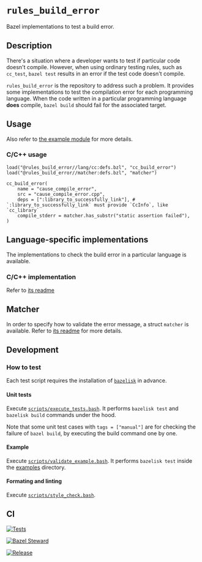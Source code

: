# `rules_build_error`

Bazel implementations to test a build error.

## Description

There's a situation where a developer wants to test if particular code doesn't compile. However, when using ordinary testing rules, such as `cc_test`, `bazel test` results in an error if the test code doesn't compile.

`rules_build_error` is the repository to address such a problem. It provides some implementations to test the compilation error for each programming language. When the code written in a particular programming language **does** compile, `bazel build` should fail for the associated target.

## Usage

Also refer to [the example module](examples) for more details.

### C/C++ usage

```bazel
load("@rules_build_error//lang/cc:defs.bzl", "cc_build_error")
load("@rules_build_error//matcher:defs.bzl", "matcher")

cc_build_error(
    name = "cause_compile_error",
    src = "cause_compile_error.cpp",
    deps = [":library_to_successfully_link"], # `:library_to_successfully_link` must provide `CcInfo`, like `cc_library`
    compile_stderr = matcher.has_substr("static assertion failed"),
)
```

## Language-specific implementations

The implementations to check the build error in a particular language is available.

### C/C++ implementation

Refer to [its readme](lang/cc/README.md)

## Matcher

In order to specify how to validate the error message, a struct `matcher` is available. Refer to [its readme](matcher/README.md) for more details.

## Development

### How to test

Each test script requires the installation of [`bazelisk`](https://github.com/bazelbuild/bazelisk) in advance.

#### Unit tests

Execute [`scripts/execute_tests.bash`](scripts/execute_tests.bash). It performs `bazelisk test` and `bazelisk build` commands under the hood.

Note that some unit test cases with `tags = ["manual"]` are for checking the failure of `bazel build`, by executing the build command one by one.

#### Example

Execute [`scripts/validate_example.bash`](scripts/validate_example.bash). It performs `bazelisk test` inside the [examples](examples) directory.

#### Formating and linting

Execute [`scripts/style_check.bash`](scripts/style_check.bash).

## CI

[![Tests](https://github.com/yuyawk/rules_build_error/actions/workflows/tests.yml/badge.svg)](https://github.com/yuyawk/rules_build_error/actions/workflows/tests.yml)

[![Bazel Steward](https://github.com/yuyawk/rules_build_error/actions/workflows/bazel-steward.yml/badge.svg)](https://github.com/yuyawk/rules_build_error/actions/workflows/bazel-steward.yml)

[![Release](https://github.com/yuyawk/rules_build_error/actions/workflows/release.yml/badge.svg)](https://github.com/yuyawk/rules_build_error/actions/workflows/release.yml)

